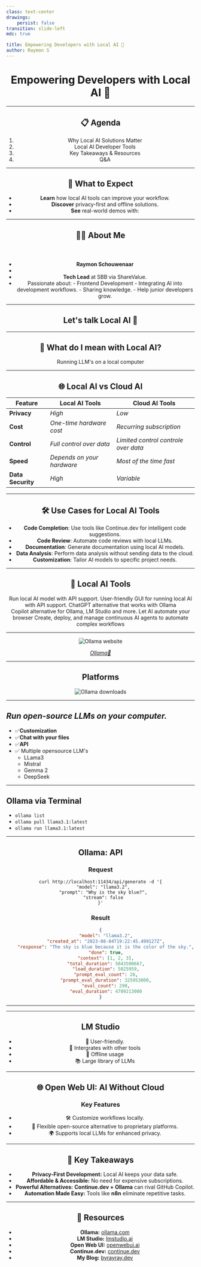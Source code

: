 ```yaml
---
class: text-center
drawings:
    persist: false
transition: slide-left
mdc: true

title: Empowering Developers with Local AI 🚀
author: Raymon S
---
```


<Center>

# Empowering Developers with Local AI 🚀

</Center>

---

<Center>

## 📋 Agenda

1. Why Local AI Solutions Matter
2. Local AI Developer Tools
3. Key Takeaways & Resources
4. Q&A

</Center>

---

<Center size="max-w-lg">

## 🎯 What to Expect

- **Learn** how local AI tools can improve your workflow.
- **Discover** privacy-first and offline solutions.
- **See** real-world demos with:

<div class="flex flex-row gap-4 pt-4">
    <Ollama />
    <OpenWebUI />
    <LmStudio />
    <Continue />
</div>

</Center>

---

<Center>

<header>

## 🧑‍💻 About Me

</header>

<div>

- **Raymon Schouwenaar**
- <Age dob="14-05-1988" />
- **Tech Lead** at SBB via ShareValue.
- Passionate about: - Frontend Development - Integrating AI into development workflows. - Sharing knowledge. - Help junior developers grow.

</div>

</Center>

---

<Center>

## Let's talk Local AI 🤖

</Center>

---

<Center>

## 🤔 What do I mean with Local AI?

Running LLM's on a local computer

</Center>

<!--

# When I talk about local AI

- I mean running LLM's on my computer
- Not advanced AI like OpenAI or other companies
- But local LLM's helping me with development work

 -->

---

<Center>

## 🌐 Local AI vs Cloud AI

| **Feature**       | L**ocal AI Tools**         | **Cloud AI Tools**                   |
| ----------------- | -------------------------- | ------------------------------------ |
| **Privacy**       | _High_                     | _Low_                                |
| **Cost**          | _One-time hardware cost_   | _Recurring subscription_             |
| **Control**       | _Full control over data_   | _Limited control controle over data_ |
| **Speed**         | _Depends on your hardware_ | _Most of the time fast_              |
| **Data Security** | _High_                     | _Variable_                           |

</Center>

<!--
- ✅ **Privacy:** Your data stays on your machine.
- ✅ **Prevent Data Leaks:** Very low risk of leaks or external dependencies.
- ✅ **Cost Efficiency:** Save on expensive cloud subscriptions\*.
- ✅ **Control:** You control the data that goes in.
- ✅ **Speed:** Run AI locally without internet latency or even offline\*.
- ✅ **Data Security**: Locally your data is as secure as your computer.

## * Yes you may need a more powerful computer


 -->

---

<Center>

## 🛠️ Use Cases for Local AI Tools

- **Code Completion**: Use tools like Continue.dev for intelligent code suggestions.
- **Code Review**: Automate code reviews with local LLMs.
- **Documentation**: Generate documentation using local AI models.
- **Data Analysis**: Perform data analysis without sending data to the cloud.
- **Customization**: Tailor AI models to specific project needs.

</Center>

---

<Center>

## 🔧 Local AI Tools

<div class="max-h-[200px] flex justify-center flex-row gap-4">
    <Card>
        <Ollama  size="small" /> 
        Run local AI model  with API support.
    </Card>
    <Card>
        <LmStudio  size="small" /> 
        User-friendly GUI for running local AI with API support.
    </Card>
    <Card>
        <OpenWebUI  size="small" />
        ChatGPT alternative that works with Ollama
    </Card>

</div>
<div class="max-h-[200px] flex justify-center flex-row gap-4">
<Card>
    <Continue  size="small" />
    Copilot alternative for Ollama, LM Studio and more.
</Card>
<Card>
    <BrowserUse  size="small" />
    Let AI automate your browser
</Card>

<Card className=" max-w-[250px]">
    <AutoGPT  size="small" />
    Create, deploy, and manage continuous AI agents to automate complex workflows
</Card>

</div>

</Center>

<!--

### I want to introduce you to my favorite tools

#### **Ollama:**
With Ollama you can run local LLM's and they offer a API.

#### **LM Studio:**
LM Studio is a User-friendly interface for running local LLM's, and also offer a API.

#### **Open Web UI:**
Open Web UI is a Flexible, open-source alternative to ChatGPT. It's a true

#### **Continue.dev:**
Copilot alternative that works with Ollama, LM Studio and more.

- [Browser-use](https://github.com/browser-use/browser-use)
- [Bolt.diy](https://github.com/devbyray/bolt.diy)
- [n8n](https://github.com/n8n-io/self-hosted-ai-starter-kit)
[Pydantic](https://github.com/pydantic/pydantic-ai), [AutoGPT](https://github.com/Significant-Gravitas/AutoGPT), [Open Interpreter](https://github.com/OpenInterpreter/open-interpreter)

 -->

---

<Center>

<img src="./images/ollama-website.png" alt="Ollama website" />

_[Ollama🔗](https://ollama.com)_

</Center>

<!--

# Who has tried Ollama?

 -->

---

<Center>

## Platforms

<img src="./images/ollama-download.png" alt="Ollama downloads" />

</Center>

<!--

## Ollama runs the platforms

- MacOS
- Linux
- Windows
- Docker

 -->

---

<TwoCols bg="../images/ollama-llama-3-1.png">

<div class="flex gap-4 flex-col">

<Ollama />

## _Run open-source LLMs on your computer._

- ✅**Customization**
- ✅**Chat with your files**
- ✅**API**
- ✅ Multiple opensource LLM's
    - LLama3
    - Mistral
    - Gemma 2
    - DeepSeek

</div>

</TwoCols>

<!--

- **Goal:** Run open-source LLMs on a local computer. Like LLama3, Mistral, Gemma 2, and DeepSeek.
- **Customise:** Create your own version of an LLM by setting the temperature, system prompt, and more.
- **Chat with your files:** Can check files on your computer if you provide the path as context for a prompt.
- **API:** Easy to use API for integration with other tools. Or you could build a tool yourself. The API is highly inspired by the OpenAI API for ChatGPT.

 -->

---

<TwoCols bg="https://res.cloudinary.com/raymons/video/upload/v1737640806/dw2025/videos/ollama-llama3.1-terminal.mp4" videoPoster="./images/ollama-llama-3-1-terminal.png" typeBg="video">

<Ollama hideTitle />

## Ollama via Terminal

- `ollama list`
- `ollama pull llama3.1:latest`
- `ollama run llama3.1:latest`

</TwoCols>

<!--

## Usage via Terminal

- You can use the command `ollama list` for showing all the downloaded LLM's
- You can use the command `ollama pull llama3.1:latest` for downloading the LLM
- You can use the command `ollama run llama3.1:latest` for starting a session with LLama3.1

Check the website of Ollama for all the LLM's that are available.

 -->

---

<Center size="max-w-4xl">

<Ollama hideTitle />

## Ollama: API

<div class="flex flex-row gap-4 w-full">

<div>

### Request

```
curl http://localhost:11434/api/generate -d '{
  "model": "llama3.2",
  "prompt": "Why is the sky blue?",
  "stream": false
}'
```

</div>
<div>

### Result

```json
{
	"model": "llama3.2",
	"created_at": "2023-08-04T19:22:45.499127Z",
	"response": "The sky is blue because it is the color of the sky.",
	"done": true,
	"context": [1, 2, 3],
	"total_duration": 5043500667,
	"load_duration": 5025959,
	"prompt_eval_count": 26,
	"prompt_eval_duration": 325953000,
	"eval_count": 290,
	"eval_duration": 4709213000
}
```

</div>

</div>

</Center>

<!--

## This is how the Ollama API works

### You can use it to:

- build your own tools or applications
- connect with existing tools

 -->

---

<Center>

<LmStudio />

</Center>

<!--

## Next tools is LM studio

 -->

---

<Center>

<LmStudio hideTitle />

## LM Studio

- 🧩 User-friendly.
- 🔗 Intergrates with other tools
- 📴 Offline usage
- 📚 Large library of LLMs

</Center>

<!--

## Why use LM Studio?

- 🧩 User-friendly interface for local AI models.
- 🔗 Integrates with coding assistants and other tools
- 📴 Offline usage
- 📚 Large library of LLMs from multiple sources like: Ollama and huggingface
- ⚡ Practical use cases:
    - Use local LLM's from Ollama and huggingface
    - Set system prompts, temprature, structured output

 -->

---

<Center>

## 🌐 Open Web UI: AI Without Cloud

### Key Features

- 🛠️ Customize workflows locally.
- 🚀 Flexible open-source alternative to proprietary platforms.
- 🌍 Supports local LLMs for enhanced privacy.

</Center>

---

<Center>

## 🎁 Key Takeaways

- **Privacy-First Development:** Local AI keeps your data safe.
- **Affordable & Accessible:** No need for expensive subscriptions.
- **Powerful Alternatives:** **Continue.dev + Ollama** can rival GitHub Copilot.
- **Automation Made Easy:** Tools like **n8n** eliminate repetitive tasks.

</Center>

---

<Center>

## 📂 Resources

- **Ollama:** [ollama.com](https://ollama.com)
- **LM Studio:** [lmstudio.ai](https://lmstudio.ai)
- **Open Web UI:** [openwebui.ai](https://openwebui.ai)
- **Continue.dev:** [continue.dev](https://continue.dev)
- **My Blog:** [byrayray.dev](https://byrayray.dev)

</Center>
